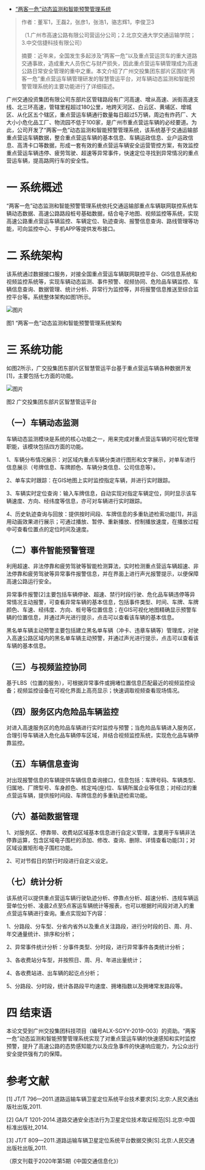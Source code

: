 - [“两客一危”动态监测和智能预警管理系统](https://mp.weixin.qq.com/s?__biz=MjM5MjE1NzgzMw==&mid=2649387605&idx=1&sn=b44b234cecc24b6f3cad2bac30e2c7ae&chksm=beb44bb389c3c2a57837de0ad348fd784a699d91391fd61041b8bbe31c03dcc772bfb00a12be&scene=178&cur_album_id=1513205841187946502#rd)

> 作者：董军1，王磊2，张彦1，张浩1，骆志辉1，李俊卫3
>
> （1.广州市高速公路有限公司营运分公司；2.北京交通大学交通运输学院；3.中交信捷科技有限公司）
>
> 摘要：近年来，全国发生多起涉及“两客一危”以及重点营运货车的重大道路交通事故，造成重大人员伤亡与财产损失，因此重点营运车辆管理成为高速公路日常安全管理的重中之重。本文介绍了广州交投集团东部片区围绕“两客一危”重点营运车辆管理研发的智慧管运平台，对车辆动态监测和智能预警管理系统的主要功能进行了详细描述。

广州交通投资集团有限公司东部片区管辖路段有广河高速、增从高速、派街高速支线、北三环高速，管辖里程超过180公里，地跨天河区、白云区、黄埔区、增城区、从化区五个辖区，重点营运车辆通行数量每日超过5万辆，周边有炸药厂、大大小小危化品工厂、物流园不低于100家，是广州市重点营运车辆的必经要道。为此，公司开发了“两客一危”动态监测和智能预警管理系统，该系统基于交通运输部重点营运车辆数据，整合重点营运车辆的基本信息、车辆运政信息、业户运政信息、高清卡口等数据，形成一套有效的重点营运车辆安全运营管控方案，有效监控重点营运车辆违停、疲劳驾驶、超速等异常事件，快速定位寻找到异常情况的重点营运车辆，提高路网行车的安全性。

# **一 系统概述**

“两客一危”动态监测和智能预警管理系统依托交通运输部重点车辆联网联控系统车辆动态数据、高速公路路段桩号基础数据，结合电子地图、视频监控等系统，实现高速公路重点营运车辆监控、车辆定位、轨迹查询、报警信息查询、路线管理等功能，可向监控中心、手机APP等提供发布接口。

# **二 系统架构**

该系统通过数据接口服务，对接全国重点营运车辆联网联控平台、GIS信息系统和视频监控系统等，实现车辆动态监测、事件预警、视频协同、危险品车辆监控、车辆信息查询、数据管理、统计分析、异常行为监控等，并将报警信息推送至综合监控平台等。系统整体架构如图1所示。

![图片](https://mmbiz.qpic.cn/mmbiz_png/wwwW1TFZY46vDEkOrzj1yDDIdQEZSwgAMDcibxSbVeqa8cchnpmRiakPWpqnj1eOrlbTmFV72xfpaH2gvQeribia9g/640?wx_fmt=png&tp=webp&wxfrom=5&wx_lazy=1&wx_co=1)

图1 “两客一危”动态监测和智能预警管理系统架构

# **三 系统功能**

如图2所示，广交投集团东部片区智慧管运平台基于重点营运车辆各种数据开发[1]，主要包括七方面的功能。

![图片](https://mmbiz.qpic.cn/mmbiz_png/wwwW1TFZY46vDEkOrzj1yDDIdQEZSwgA6Luj1vMME6RwzWS0LzOfwFAuBh3pTlKX810Wjr9tG3TZ57RneiafGDw/640?wx_fmt=png&tp=webp&wxfrom=5&wx_lazy=1&wx_co=1)

图2 广交投集团东部片区智慧管运平台

## **（一）车辆动态监测**

车辆动态监测模块是系统的核心功能之一，用来完成对重点营运车辆的可视化管理职能，该模块包括四方面的功能。

1、车辆分布情况展示：对区域内重点车辆分类进行图形和文字展示，对单车进行信息展示（号牌信息、车牌颜色、车辆分类信息、公司信息等）。

2、单车实时跟踪：在GIS地图上实时监控指定车辆，并进行实时跟踪。 

3、车辆实时定位查询：输入车牌信息，自动实现对指定车辆定位，同时显示该车辆速度、方向、经纬度等信息，亦可对车辆进行实时跟踪。

4、历史轨迹查询与回放：提供按时间段、车牌信息的多重轨迹检索功能[1]，并运用动画效果进行展示；可通过播放、暂停、重新播放、控制播放速度，在播放过程中可查看位置点的定位时间及速度。

## **（二）事件智能预警管理**

利用超速、非法停靠和疲劳驾驶等智能检测算法，实时检测重点营运车辆超速、非法停靠和疲劳驾驶等异常事件报警信息，并在界面上进行声光报警提示，以便保障高速公路运行安全。

异常事件报警[2]主要包括车辆停驶、超速、禁行时段行驶、危化品车辆违停等异常情况主动报警，可查看异常车辆的基本信息，包括事件类型、时间、车牌、车牌颜色、车速、经纬度、方向、桩号等位置信息；在GIS可视化地图精确显示预警车辆的位置信息，并通过声光进行提示，点击可以查看该车辆的基本信息。

黑名单车辆主动预警主要包括建立黑名单车辆（冲卡、违章车辆等）管理库，对驶入高速公路区域内的黑名单车辆主动预警，并通过声光进行提示，点击可以查看该车辆的基本信息。

## **（三）与视频监控协同**

基于LBS（位置的服务），可根据异常事件或拥堵位置信息匹配最近的视频监控设备；视频监控设备在可视化界面上高亮显示；快速调取视频查看现场情况。

## **（四）服务区内危险品车辆监控**

对进入高速服务区的危险品车辆进行实时监控与预警；当危险品车辆进入服务区，合理引导车辆进入危化品车辆停车区域，并结合视频监控系统，实现危化品车辆停靠监控。

## **（五）车辆信息查询**

对出现报警信息的车辆提供车辆信息查询接口，信息包括：车牌号码、车辆类型、归属地、厂牌型号、车身颜色、核定吨(座)位、车辆所属企业等信息；对经过的重点营运车辆，提供按时间段、车牌信息的多重轨迹检索功能。

## **（六）基础数据管理**

1、对服务区、停靠带、收费站区域基本信息进行自定义管理，主要用于车辆非法停靠运算，包含区域电子围栏的添加、修改、查询、删除、详情查看功能[3]；对区域设置矩形电子围栏功能。

2、可对节假日的禁行时段进行自定义设定。

## **（七）统计分析**

该系统可以提供重点营运车辆行驶轨迹分析、停靠点分析、超速分析、违规车辆运营单位分析、凌晨2点至5点客运车辆统计等报表，也可以根据时间段对进入的重点营运车辆进行查询。重点实现如下内容：

1、分路段、分车型、分省内省外以及重点关注路段，进行分时段的日、周、月、年交通量统计、排序和分析；

2、异常事件统计分析：分事件类型、分时段，进行异常事件各类统计分析；

3、各收费站分车型，并按照日、周、月、年进出量统计；

4、各收费站进、出车辆的起讫点分析；

5、分路段、分时段，统计各路段平均速度、拥堵指数以及拥堵常发路段等。

# **四 结束语**

本论文受到广州交投集团科技项目（编号ALX-SGYY-2019-003）的资助。“两客一危”动态监测和智能预警管理系统实现了对重点营运车辆的快速感知和实时监控预警，提升了高速公路的态势感知能力以及应急事件的快速响应能力，为公众出行安全提供强有力的保障。

# 参考文献

[1] JT/T 796—2011.道路运输车辆卫星定位系统平台技术要求[S].北京:人民交通出版社出版,2011.

[2] GA/T 1201-2014.道路交通安全违法行为卫星定位技术取证规范[S].北京:中国标准出版社,2014.

[3] JT/T 809—2011.道路运输车辆卫星定位系统平台数据交换[S].北京:人民交通出版社出版,2011.

（原文刊载于2020年第5期《中国交通信息化》）